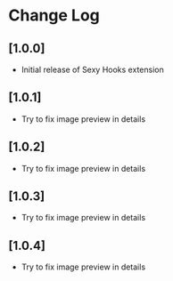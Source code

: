 # Change Log

<!-- ## [1.0.1] -->
<!-- - Next release of Pick-up Hooks extension -->

## [1.0.0]

- Initial release of Sexy Hooks extension

## [1.0.1]

- Try to fix image preview in details

## [1.0.2]

- Try to fix image preview in details

## [1.0.3]

- Try to fix image preview in details

## [1.0.4]

- Try to fix image preview in details
